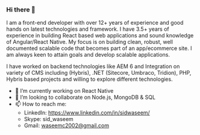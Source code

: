 ### Hi there 👋

I am a front-end developer with over 12+ years of experience and good hands on latest technologies and framework. I have 3.5+ years of experience in building React based web applications and sound knowledge of Angular/React Native. My focus is on building clean, robust, well documented scalable code that becomes part of an app/ecommerce site. I am always keen to attain goals and develop scalable applications.

I have worked on backend technologies like AEM 6 and Integration on variety of CMS including (Hybris), .NET (Sitecore, Umbraco, Tridion), PHP, Hybris based projects and willing to explore different technologies.

- 🔭 I’m currently working on React Native
- 👯 I’m looking to collaborate on Node.js, MongoDB & SQL
- 📫 How to reach me: 
  - LinkedIn: https://www.linkedin.com/in/sidwaseem/
  - Skype: sid_waseem
  - Gmail: waseemc2002@gmail.com


<!--
**sidwaseem/sidwaseem** is a ✨ _special_ ✨ repository because its `README.md` (this file) appears on your GitHub profile.

Here are some ideas to get you started:

- 🔭 I’m currently working on ...
- 🌱 I’m currently learning ...
- 👯 I’m looking to collaborate on ...
- 🤔 I’m looking for help with ...
- 💬 Ask me about ...
- 📫 How to reach me: ...
- 😄 Pronouns: ...
- ⚡ Fun fact: ...
-->
